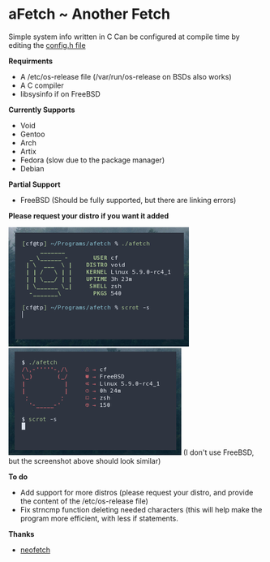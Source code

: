 # aFetch ~ Another Fetch
Simple system info written in C
Can be configured at compile time by editing the [config.h file](config.h) 

**Requirments**
*  A /etc/os-release file (/var/run/os-release on BSDs also works)
*  A C compiler
*  libsysinfo if on FreeBSD

**Currently Supports**
*  Void
*  Gentoo
*  Arch
*  Artix
*  Fedora (slow due to the package manager)
*  Debian

**Partial Support**
*  FreeBSD (Should be fully supported, but there are linking errors)

**Please request your distro if you want it added**


![Screenshot on Void](screenshot1.png)
![screenshot on FreeBSD](screenshot2.png)
(I don't use FreeBSD, but the screenshot above should look similar)


**To do**
*  Add support for more distros (please request your distro, and provide the content of the /etc/os-release file)
*  Fix strncmp function deleting needed characters (this will help make the program more efficient, with less if statements.

**Thanks**
*  [neofetch](https://github.com/dylanaraps/neofetch)

